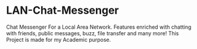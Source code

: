# LAN-Chat-Messenger
Chat Messenger For a Local Area Network. Features enriched with chatting with friends, public messages, buzz, file transfer and many more! This Project is made for my Academic purpose. 
